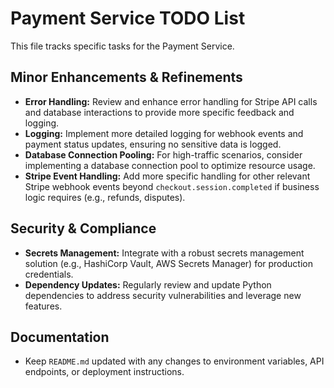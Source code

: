 # Payment Service TODO List

This file tracks specific tasks for the Payment Service.

## Minor Enhancements & Refinements

*   **Error Handling:** Review and enhance error handling for Stripe API calls and database interactions to provide more specific feedback and logging.
*   **Logging:** Implement more detailed logging for webhook events and payment status updates, ensuring no sensitive data is logged.
*   **Database Connection Pooling:** For high-traffic scenarios, consider implementing a database connection pool to optimize resource usage.
*   **Stripe Event Handling:** Add more specific handling for other relevant Stripe webhook events beyond `checkout.session.completed` if business logic requires (e.g., refunds, disputes).

## Security & Compliance

*   **Secrets Management:** Integrate with a robust secrets management solution (e.g., HashiCorp Vault, AWS Secrets Manager) for production credentials.
*   **Dependency Updates:** Regularly review and update Python dependencies to address security vulnerabilities and leverage new features.

## Documentation

*   Keep `README.md` updated with any changes to environment variables, API endpoints, or deployment instructions.
